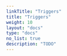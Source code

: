 ```yaml
---
linkTitle: "Triggers"
title: "Triggers"
weight: 10
layout: "docs"
type: "docs"
no_list: true
description: "TODO"
---
```

